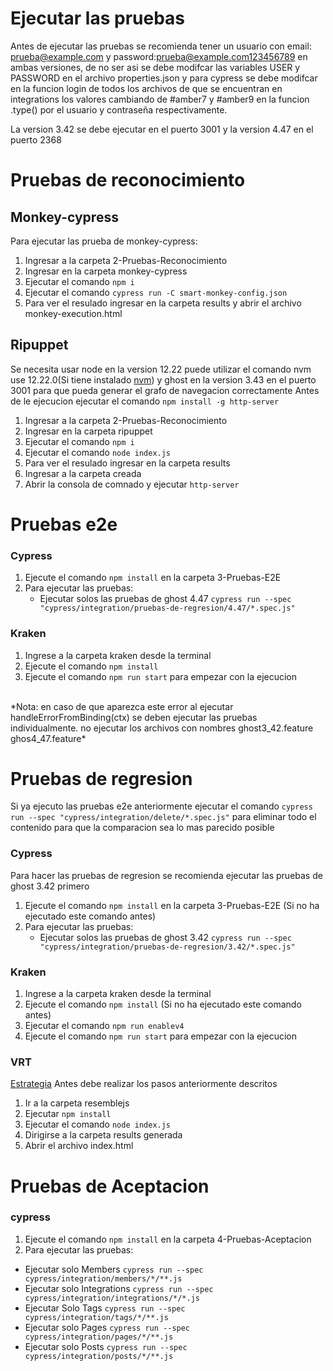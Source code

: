 
# Ejecutar las pruebas
Antes de ejecutar las pruebas se recomienda tener un usuario con email: prueba@example.com y password:prueba@example.com123456789 en ambas versiones, de no ser asi se debe modifcar las variables USER y PASSWORD en el archivo properties.json y para cypress se debe modifcar en la funcion login de todos los archivos de que se encuentran en integrations los valores cambiando de #amber7 y #amber9 en la funcion .type() por el usuario y contraseña respectivamente.

La version 3.42 se debe ejecutar en el puerto 3001 y la version 4.47 en el puerto 2368

# Pruebas de reconocimiento
## Monkey-cypress
Para ejecutar las prueba de monkey-cypress:
1. Ingresar a la carpeta 2-Pruebas-Reconocimiento
2. Ingresar en la carpeta monkey-cypress
3. Ejecutar el comando `npm i`
4. Ejecutar el comando `cypress run -C smart-monkey-config.json`
5. Para ver el resulado ingresar en la carpeta results y abrir el archivo monkey-execution.html

## Ripuppet
Se necesita usar node en la version 12.22 puede utilizar el comando nvm use 12.22.0(Si tiene instalado [nvm](https://github.com/nvm-sh/nvm-)) y ghost en la version 3.43 en el puerto 3001 para que pueda generar el grafo de navegacion correctamente
Antes de le ejecucion ejecutar el comando `npm install -g http-server`
1. Ingresar a la carpeta 2-Pruebas-Reconocimiento
2. Ingresar en la carpeta ripuppet
3. Ejecutar el comando `npm i`
4. Ejecutar el comando `node index.js`
5. Para ver el resulado ingresar en la carpeta results
6. Ingresar a la carpeta creada
7. Abrir la consola de comnado y ejecutar `http-server`

# Pruebas e2e
### Cypress 
1. Ejecute el comando `npm install` en la carpeta 3-Pruebas-E2E
2. Para ejecutar las pruebas:
   * Ejecutar solos las pruebas de ghost 4.47 `cypress run --spec "cypress/integration/pruebas-de-regresion/4.47/*.spec.js"`

### Kraken
1. Ingrese a la carpeta kraken desde la terminal 
2. Ejecute el comando `npm install`
3. Ejecute el comando `npm run start` para empezar con la ejecucion
<br>
*Nota: en caso de que aparezca este error al ejecutar handleErrorFromBinding(ctx) se deben ejecutar las pruebas individualmente. no ejecutar los archivos con nombres ghost3_42.feature ghos4_47.feature*

# Pruebas de regresion
Si ya ejecuto las pruebas e2e anteriormente ejecutar el comando `cypress run --spec "cypress/integration/delete/*.spec.js"` para eliminar todo el contenido para que la comparacion sea lo mas parecido posible
### Cypress 
Para hacer las pruebas de regresion se recomienda ejecutar las pruebas de ghost 3.42 primero
1. Ejecute el comando `npm install` en la carpeta 3-Pruebas-E2E (Si no ha ejecutado este comando antes)
2. Para ejecutar las pruebas:
   * Ejecutar solos las pruebas de ghost 3.42 `cypress run --spec "cypress/integration/pruebas-de-regresion/3.42/*.spec.js"`
### Kraken
1. Ingrese a la carpeta kraken desde la terminal 
2. Ejecute el comando `npm install` (Si no ha ejecutado este comando antes)
3. Ejecutar el comando `npm run enablev4`
4. Ejecute el comando `npm run start` para empezar con la ejecucion
### VRT
[Estrategia](https://github.com/idominguezb/estrategia-pruebas/blob/main/3-Pruebas-E2E/README.md#Estrategia)
Antes debe realizar los pasos anteriormente descritos
1. Ir a la carpeta resemblejs
2. Ejecutar `npm install`
3. Ejecutar el comando `node index.js`
4. Dirigirse a la carpeta results generada
5. Abrir el archivo index.html

# Pruebas de Aceptacion
### cypress
1. Ejecute el comando `npm install` en la carpeta 4-Pruebas-Aceptacion
2. Para ejecutar las pruebas:
  * Ejecutar solo Members `cypress run --spec cypress/integration/members/*/**.js`
  * Ejecutar solo Integrations `cypress run --spec cypress/integration/integrations/*/*.js`
  * Ejecutar Solo Tags `cypress run --spec cypress/integration/tags/*/**.js`
  * Ejecutar solo Pages `cypress run --spec cypress/integration/pages/*/**.js`
  * Ejecutar solo Posts `cypress run --spec cypress/integration/posts/*/**.js`
  


